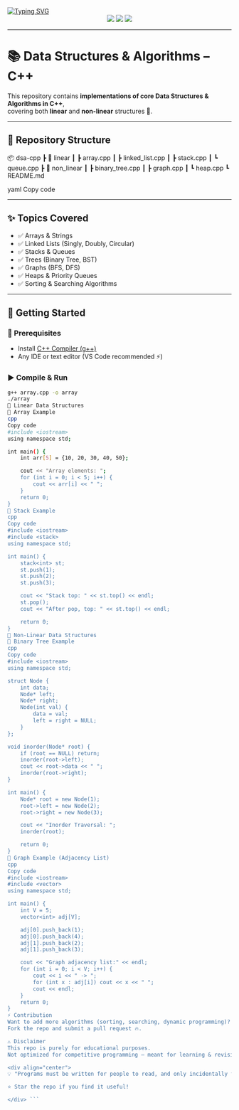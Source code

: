 <a href="https://git.io/typing-svg">
  <img src="https://readme-typing-svg.demolab.com?font=Fira+Code&size=26&pause=600&color=33FF00&center=true&vCenter=true&width=950&lines=Data+Structures+%26+Algorithms+in+C++;Linear+%26+Non-Linear+Structures;By+Aura" alt="Typing SVG" />
</a>

<div align="center">

<img src="https://img.shields.io/badge/Language-C++-blue?style=for-the-badge&logo=c%2B%2B&logoColor=white" />
<img src="https://img.shields.io/badge/Status-Active-success?style=for-the-badge&logo=github" />
<img src="https://img.shields.io/badge/Focus-DSA-red?style=for-the-badge" />

</div>

---

# 📚 Data Structures & Algorithms – C++

This repository contains **implementations of core Data Structures & Algorithms in C++**,  
covering both **linear** and **non-linear** structures 🚀.

---

## 📂 Repository Structure
📦 dsa-cpp
┣ 📂 linear
┃ ┣ array.cpp
┃ ┣ linked_list.cpp
┃ ┣ stack.cpp
┃ ┗ queue.cpp
┣ 📂 non_linear
┃ ┣ binary_tree.cpp
┃ ┣ graph.cpp
┃ ┗ heap.cpp
┗ README.md

yaml
Copy code

---

## ✨ Topics Covered
- ✅ Arrays & Strings  
- ✅ Linked Lists (Singly, Doubly, Circular)  
- ✅ Stacks & Queues  
- ✅ Trees (Binary Tree, BST)  
- ✅ Graphs (BFS, DFS)  
- ✅ Heaps & Priority Queues  
- ✅ Sorting & Searching Algorithms  

---

## 🚀 Getting Started
### 🔧 Prerequisites
- Install [C++ Compiler (g++)](https://gcc.gnu.org/)  
- Any IDE or text editor (VS Code recommended ⚡)

### ▶️ Compile & Run
```bash
g++ array.cpp -o array
./array
🔹 Linear Data Structures
📌 Array Example
cpp
Copy code
#include <iostream>
using namespace std;

int main() {
    int arr[5] = {10, 20, 30, 40, 50};

    cout << "Array elements: ";
    for (int i = 0; i < 5; i++) {
        cout << arr[i] << " ";
    }
    return 0;
}
📌 Stack Example
cpp
Copy code
#include <iostream>
#include <stack>
using namespace std;

int main() {
    stack<int> st;
    st.push(1);
    st.push(2);
    st.push(3);

    cout << "Stack top: " << st.top() << endl;
    st.pop();
    cout << "After pop, top: " << st.top() << endl;

    return 0;
}
🔹 Non-Linear Data Structures
📌 Binary Tree Example
cpp
Copy code
#include <iostream>
using namespace std;

struct Node {
    int data;
    Node* left;
    Node* right;
    Node(int val) {
        data = val;
        left = right = NULL;
    }
};

void inorder(Node* root) {
    if (root == NULL) return;
    inorder(root->left);
    cout << root->data << " ";
    inorder(root->right);
}

int main() {
    Node* root = new Node(1);
    root->left = new Node(2);
    root->right = new Node(3);

    cout << "Inorder Traversal: ";
    inorder(root);

    return 0;
}
📌 Graph Example (Adjacency List)
cpp
Copy code
#include <iostream>
#include <vector>
using namespace std;

int main() {
    int V = 5;
    vector<int> adj[V];

    adj[0].push_back(1);
    adj[0].push_back(4);
    adj[1].push_back(2);
    adj[1].push_back(3);

    cout << "Graph adjacency list:" << endl;
    for (int i = 0; i < V; i++) {
        cout << i << " -> ";
        for (int x : adj[i]) cout << x << " ";
        cout << endl;
    }
    return 0;
}
⚡ Contribution
Want to add more algorithms (sorting, searching, dynamic programming)?
Fork the repo and submit a pull request 🔥.

⚠️ Disclaimer
This repo is purely for educational purposes.
Not optimized for competitive programming — meant for learning & revision.

<div align="center">
💡 "Programs must be written for people to read, and only incidentally for machines to execute." – Harold Abelson

⭐ Star the repo if you find it useful!

</div> ```
